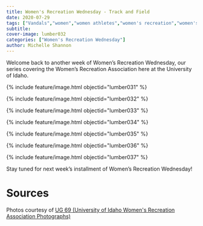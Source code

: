 ```yaml
---
title: Women's Recreation Wednesday - Track and Field
date: 2020-07-29
tags: ["Vandals","women","women athletes","women's recreation","women's sports","women in sports","women's recreation Wednesday","moscow","university history","university archives"]
subtitle: 
cover-image: lumber032
categories: ["Women's Recreation Wednesday"]
author: Michelle Shannon
---
```


Welcome back to another week of Women’s Recreation
Wednesday, our series covering the Women’s Recreation Association here at the
University of Idaho.

{% include feature/image.html objectid="lumber031" %}

{% include feature/image.html objectid="lumber032" %}

{% include feature/image.html objectid="lumber033" %}

{% include feature/image.html objectid="lumber034" %}

{% include feature/image.html objectid="lumber035" %}

{% include feature/image.html objectid="lumber036" %}

{% include feature/image.html objectid="lumber037" %}

Stay tuned for next week’s installment of Women’s
Recreation Wednesday!

# Sources

Photos courtesy of [UG 69 (University of Idaho Women's Recreation Association Photographs)](http://archiveswest.orbiscascade.org/ark:/80444/xv152953/op=fstyle.aspx?t=k&amp;q=)
